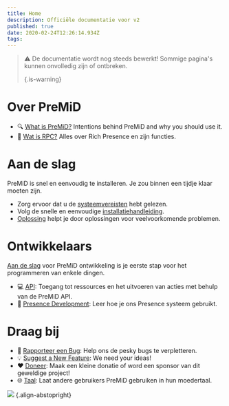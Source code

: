 ```yaml
---
title: Home
description: Officiële documentatie voor v2
published: true
date: 2020-02-24T12:26:14.934Z
tags:
---
```


> :warning: De documentatie wordt nog steeds bewerkt! Sommige pagina's kunnen onvolledig zijn of ontbreken. 
> 
> {.is-warning}

# Over PreMiD
- :mag: [What is PreMiD?](/about) Intentions behind PreMiD and why you should use it.
- :link: [Wat is RPC?](https://discordapp.com/rich-presence) Alles over Rich Presence en zijn functies.

# Aan de slag

PreMiD is snel en eenvoudig te installeren. Je zou binnen een tijdje klaar moeten zijn.

- Zorg ervoor dat u de [systeemvereisten](/install/requirements) hebt gelezen.
- Volg de snelle en eenvoudige [installatiehandleiding](/install).
- [Oplossing](/troubleshooting) helpt je door oplossingen voor veelvoorkomende problemen.

# Ontwikkelaars

[Aan de slag](/dev) voor PreMiD ontwikkeling is je eerste stap voor het programmeren van enkele dingen.

- :computer: [API](/dev/api): Toegang tot ressources en het uitvoeren van acties met behulp van de PreMiD API.
- :wrench: [Presence Development](/dev/presence): Leer hoe je ons Presence systeem gebruikt.

# Draag bij
- :bug: [Rapporteer een Bug](https://github.com/PreMiD): Help ons de pesky bugs te verpletteren.
- :bulb: [Suggest a New Feature](https://discord.gg/WvfVZ8T): We need your ideas!
- :heart: [Doneer](https://www.patreon.com/Timeraa): Maak een kleine donatie of word een sponsor van dit geweldige project!
- :globe_with_meridians: [Taal](https://translate.premid.app): Laat andere gebruikers PreMiD gebruiken in hun moedertaal.

![](https://beta.premid.app/img/logo.2b414dc2.gif) {.align-abstopright}
